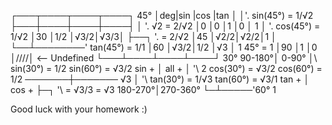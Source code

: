 ┌───┬────┬────┬────┐       45°
│deg|sin |cos |tan │       │'.            sin(45°) = 1/√2
├───┼────┼────┼────┤       │   '. √2               = 2/√2
│0  │0   │1   │0   │     1 │      '.      cos(45°) = 1/√2
│30 │1/2 │√3/2│√3/3│       ├──┐      '.            = 2/√2
│45 │√2/2│√2/2│1   │       └──┴────────'  tan(45°) = 1/1
│60 │√3/2│1/2 │√3  │             1    45°          = 1
│90 │1   │0   │////│ <-- Undefined
└───┴────┴────┴────┘
                           30°
 90-180°│  0-90°           │\              sin(30°) = 1/2    sin(60°) = √3/2
  sin + │  all +           │ '\  2         cos(30°) = √3/2   cos(60°) = 1/2
 ───────┼───────        √3 │   '\          tan(30°) = 1/√3   tan(60°) = √3/1
  tan + │  cos +           ├─┐   '\                 = √3/3            = √3
180-270°│270-360°          └─┴─────'60°
                               1

Good luck with your homework :)